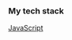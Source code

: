 ### My tech stack

[JavaScript](https://th.bing.com/th/id/OIP.fxMFAWgcs9ASnyZoIMeLJAHaHa?pid=ImgDet&rs=1)
